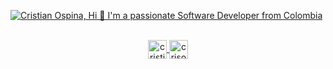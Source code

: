 [![Cristian Ospina, Hi 👋 I'm a passionate Software Developer from Colombia](https://pimp-my-readme.webapp.io/pimp-my-readme/wavy-banner?subtitle=Hi%20%F0%9F%91%8B%20I%27m%20a%20passionate%20Software%20Developer%20from%20Colombia&title=Cristian%20Ospina)](https://www.cristianospina.com/)

<p color='white' align='center'>
  <br>
  <a href="https://linkedin.com/in/cristian-ospina-38814a124" target="blank">
    <img align="center" src="https://cdn.jsdelivr.net/npm/simple-icons@3.0.1/icons/linkedin.svg" alt="cristian-ospina-38814a124" height="30" width="30" />
  </a>
  <a href="https://twitter.com/crisospina523" target="blank">
    <img align="center" src="https://cdn.jsdelivr.net/npm/simple-icons@3.0.1/icons/twitter.svg" alt="crisospina523" height="30" width="30" />
  </a>
</p>
